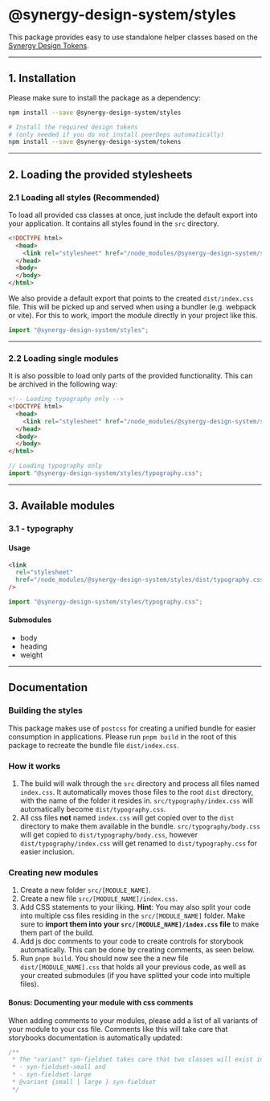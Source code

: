 # @synergy-design-system/styles

This package provides easy to use standalone helper classes based on the [Synergy Design Tokens](https://synergy-design-system.github.io/?path=/docs/packages-tokens--docs).

---

## 1. Installation

Please make sure to install the package as a dependency:

```bash
npm install --save @synergy-design-system/styles

# Install the required design tokens
# (only needed if you do not install peerDeps automatically)
npm install --save @synergy-design-system/tokens
```

---

## 2. Loading the provided stylesheets

### 2.1 Loading all styles (Recommended)

To load all provided css classes at once, just include the default export into your application.
It contains all styles found in the `src` directory.

```html
<!DOCTYPE html>
  <head>
    <link rel="stylesheet" href="/node_modules/@synergy-design-system/styles/dist/index.css" />
  </head>
  <body>
  </body>
</html>
```

We also provide a default export that points to the created `dist/index.css` file.
This will be picked up and served when using a bundler (e.g. webpack or vite).
For this to work, import the module directly in your project like this.

```javascript
import "@synergy-design-system/styles";
```

---

### 2.2 Loading single modules

It is also possible to load only parts of the provided functionality.
This can be archived in the following way:

```html
<!-- Loading typography only -->
<!DOCTYPE html>
  <head>
    <link rel="stylesheet" href="/node_modules/@synergy-design-system/styles/dist/typography.css" />
  </head>
  <body>
  </body>
</html>
```

```javascript
// Loading typography only
import "@synergy-design-system/styles/typography.css";
```

---

## 3. Available modules

<!-- BEGIN INLINE COMMENT -->

### 3.1 - typography

#### Usage

```html
<link
  rel="stylesheet"
  href="/node_modules/@synergy-design-system/styles/dist/typography.css"
/>
```

```javascript
import "@synergy-design-system/styles/typography.css";
```

#### Submodules

- body
- heading
- weight

<!-- END INLINE COMMENT -->

---

## Documentation

### Building the styles

This package makes use of `postcss` for creating a unified bundle for easier consumption in applications. Please run `pnpm build` in the root of this package to recreate the bundle file `dist/index.css`.

### How it works

1. The build will walk through the `src` directory and process all files named `index.css`. It automatically moves those files to the root `dist` directory, with the name of the folder it resides in. `src/typography/index.css` will automatically become `dist/typography.css`.
2. All css files **not** named `index.css` will get copied over to the `dist` directory to make them available in the bundle. `src/typography/body.css` will get copied to `dist/typography/body.css`, however `dist/typography/index.css` will get renamed to `dist/typography.css` for easier inclusion.

### Creating new modules

1. Create a new folder `src/[MODULE_NAME]`.
2. Create a new file `src/[MODULE_NAME]/index.css`.
3. Add CSS statements to your liking. **Hint**: You may also split your code into multiple css files residing in the `src/[MODULE_NAME]` folder. Make sure to **import them into your `src/[MODULE_NAME]/index.css` file** to make them part of the build.
4. Add js doc comments to your code to create controls for storybook automatically. This can be done by creating comments, as seen below.
5. Run `pnpm build`. You should now see the a new file `dist/[MODULE_NAME].css` that holds all your previous code, as well as your created submodules (if you have splitted your code into multiple files).

#### Bonus: Documenting your module with css comments

When adding comments to your modules, please add a list of all variants of your module to your css file. Comments like this will take care that storybooks documentation is automatically updated:

```css
/**
 * The "variant" syn-fieldset takes care that two classes will exist in documentation:
 * - syn-fieldset-small and
 * - syn-fieldset-large
 * @variant {small | large } syn-fieldset
 */
```
